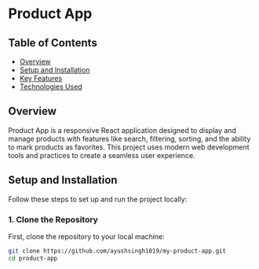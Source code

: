 # Product App

## Table of Contents
- [Overview](#overview)
- [Setup and Installation](#setup-and-installation)
- [Key Features](#key-features)
- [Technologies Used](#technologies-used)

## Overview
Product App is a responsive React application designed to display and manage products with features like search, filtering, sorting, and the ability to mark products as favorites. This project uses modern web development tools and practices to create a seamless user experience.

## Setup and Installation

Follow these steps to set up and run the project locally:

### 1. Clone the Repository
First, clone the repository to your local machine:
```bash
git clone https://github.com/ayushsingh1019/my-product-app.git
cd product-app

